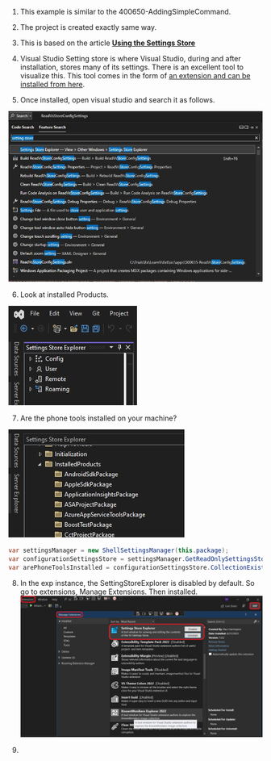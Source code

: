 

1. This example is similar to the 400650-AddingSimpleCommand. 

2. The project is created exactly same way.

3. This is based on the article [**Using the Settings Store**](https://learn.microsoft.com/en-us/visualstudio/extensibility/using-the-settings-store)

4. Visual Studio Setting store is where Visual Studio, during and after installation, stores many of its settings. There is an excellent tool to visualize this. This tool comes in the form of [an extension and can be installed from here](https://marketplace.visualstudio.com/items?itemName=PaulHarrington.SettingsStoreExplorerPreview).

5. Once installed, open visual studio and search it as follows.

![Search for settings store](images/49_50SearchForSettingStoreExplorer.jpg)

6. Look at installed Products.

![Settings Store Explorer](./images/50SettingsStoreExplorer50.jpg)

7. Are the phone tools installed on your machine?

![Settings Store Explorer Installed Products](./images/51SettingsStoreInstalledProducts50.jpg)

```cs
var settingsManager = new ShellSettingsManager(this.package);
var configurationSettingsStore = settingsManager.GetReadOnlySettingsStore(SettingsScope.Configuration);
var arePhoneToolsInstalled = configurationSettingsStore.CollectionExists(@"InstalledProducts\Microsoft Windows Phone Developer Tools");
```

8. In the exp instance, the SettingStoreExplorer is disabled by default. So go to extensions, Manage Extensions.
Then installed.
![Installed Extensions in Exp instance](images/52_50SettingStoreExplorerInExpInstance.jpg)

9. 
